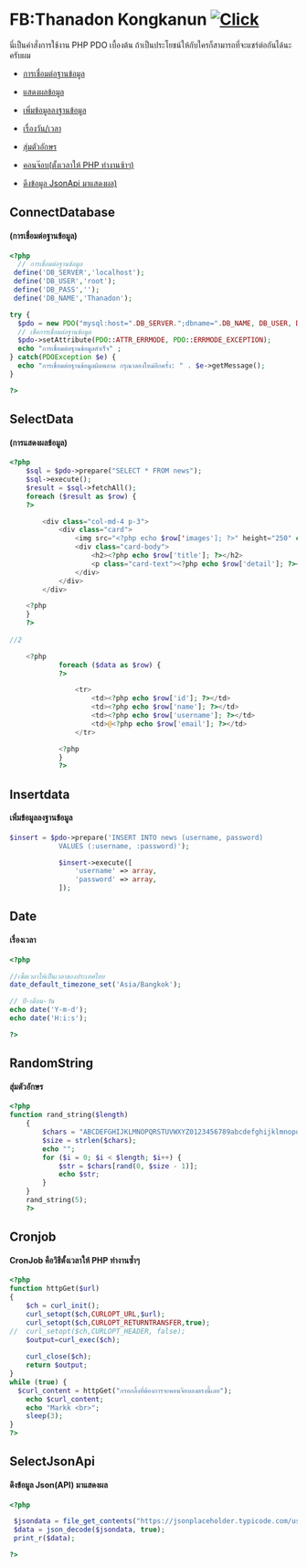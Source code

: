 FB:Thanadon Kongkanun [![Click](https://www.img.in.th/images/209839257f2c5439dbdad8509960979d.png)](https://www.facebook.com/markker.mtd/)
===================
นี่เป็นคำสั่งการใช้งาน PHP PDO เบื้องต้น ถ้าเป็นประโยชน์ให้กับใครก็สามารถที่จะแชร์ต่อกันได้นะครับผม

* [การเชื่อมต่อฐานข้อมูล](#ConnectDatabase)

* [แสดงผลข้อมูล](#SelectData)

* [เพิ่มข้อมูลลงฐานข้อมูล](#Insertdata)

* [เรื่องวัน/เวลา](#Date)

* [สุ่มตัวอักษร](#RandomString)

* [คอนจ๊อบ(ตั้งเวลาให้ PHP ทำงานซ้าๆ)](#CronJob)

* [ดึงข้อมูล JsonApi มาแสดงผล)](#SelectJsonApi)


ConnectDatabase 
------------
#### (การเชื่อมต่อฐานข้อมูล)
```php 
<?php
  // การเชื่อมต่อฐานข้อมูล
 define('DB_SERVER','localhost');
 define('DB_USER','root');
 define('DB_PASS','');
 define('DB_NAME','Thanadon');

try {
  $pdo = new PDO("mysql:host=".DB_SERVER.";dbname=".DB_NAME, DB_USER, DB_PASS);
  // เช็คการเชื่อมต่อฐานข้อมูล
  $pdo->setAttribute(PDO::ATTR_ERRMODE, PDO::ERRMODE_EXCEPTION);
  echo "การเชื่อมต่อฐานข้อมูลสำเร็จ" ;
} catch(PDOException $e) {
  echo "การเชื่อมต่อฐานข้อมูลผิดพลาด กรุณาลองใหม่อีกครั้ง: " . $e->getMessage();
}

?>
```

SelectData 
------------
#### (การแสดงผลข้อมูล)
```php 
<?php
    $sql = $pdo->prepare("SELECT * FROM news");
    $sql->execute();
    $result = $sql->fetchAll();
    foreach ($result as $row) {
    ?>

        <div class="col-md-4 p-3">
            <div class="card">
                <img src="<?php echo $row['images']; ?>" height="250" class="card-img-top" alt="">
                <div class="card-body">
                    <h2><?php echo $row['title']; ?></h2>
                    <p class="card-text"><?php echo $row['detail']; ?></p>
                </div>
            </div>
        </div>

    <?php
    }
    ?>
    
//2

    <?php
            foreach ($data as $row) {
            ?>

                <tr>
                    <td><?php echo $row['id']; ?></td>
                    <td><?php echo $row['name']; ?></td>
                    <td><?php echo $row['username']; ?></td>
                    <td>@<?php echo $row['email']; ?></td>
                </tr>

            <?php
            }
            ?>
```

Insertdata
------------
#### เพิ่มข้อมูลลงฐานข้อมูล
```php
$insert = $pdo->prepare('INSERT INTO news (username, password)
            VALUES (:username, :password)');

            $insert->execute([
                'username' => array,
                'password' => array,
            ]);
```

Date
------------
#### เรื่องเวลา
```php 
<?php

//เซ็ตเวลาให้เป็นเวลาของประเทศไทย
date_default_timezone_set('Asia/Bangkok'); 

// ปี-เดือน-วัน
echo date('Y-m-d');
echo date('H:i:s');

?>
```
RandomString
------------
#### สุ่มตัวอักษร
```php 
<?php
function rand_string($length)
    {
        $chars = "ABCDEFGHIJKLMNOPQRSTUVWXYZ0123456789abcdefghijklmnopqrstuvwxyz@#$&*";
        $size = strlen($chars);
        echo "";
        for ($i = 0; $i < $length; $i++) {
            $str = $chars[rand(0, $size - 1)];
            echo $str;
        }
    }
    rand_string(5);
    ?>
```

Cronjob
------------
#### CronJob คือวิธีตั้งเวลาให้ PHP ทำงานซ้ำๆ
```php 
<?php
function httpGet($url)
{
    $ch = curl_init();  
    curl_setopt($ch,CURLOPT_URL,$url);
    curl_setopt($ch,CURLOPT_RETURNTRANSFER,true);
//  curl_setopt($ch,CURLOPT_HEADER, false); 
    $output=curl_exec($ch);
 
    curl_close($ch);
    return $output;
}
while (true) {
  $curl_content = httpGet("กรอกลิ้งที่ต้องการจะคอนจ๊อบลงตรงนี้เลย");
	echo $curl_content;
	echo "Markk <br>";
	sleep(3);
}
?>
```

SelectJsonApi
------------
#### ดึงข้อมูล Json(API) มาแสดงผล
```php 
<?php

 $jsondata = file_get_contents("https://jsonplaceholder.typicode.com/users");
 $data = json_decode($jsondata, true);
 print_r($data);

?>
```



